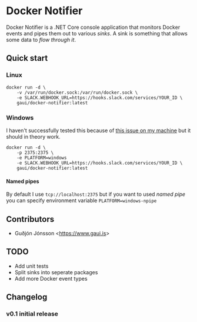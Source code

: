 # Docker Notifier

Docker Notifier is a .NET Core console application that monitors Docker events and pipes them out to various _sinks_. A sink is something that allows some data to _flow through it_.

## Quick start

### Linux

```
docker run -d \
    -v /var/run/docker.sock:/var/run/docker.sock \
    -e SLACK.WEBHOOK_URL=https://hooks.slack.com/services/YOUR_ID \
    gaui/docker-notifier:latest
```

### Windows

I haven't successfully tested this because of [this issue on my machine](https://github.com/Microsoft/Docker.DotNet/issues/220) but it should in theory work.

```
docker run -d \
    -p 2375:2375 \
    -e PLATFORM=windows
    -e SLACK.WEBHOOK_URL=https://hooks.slack.com/services/YOUR_ID \
    gaui/docker-notifier:latest
```

#### Named pipes

By default I use `tcp://localhost:2375` but if you want to used _named pipe_ you can specify environment variable `PLATFORM=windows-npipe`

## Contributors

- Guðjón Jónsson <<https://www.gaui.is>>

## TODO

- Add unit tests
- Split sinks into seperate packages
- Add more Docker event types

## Changelog

### v0.1 initial release
